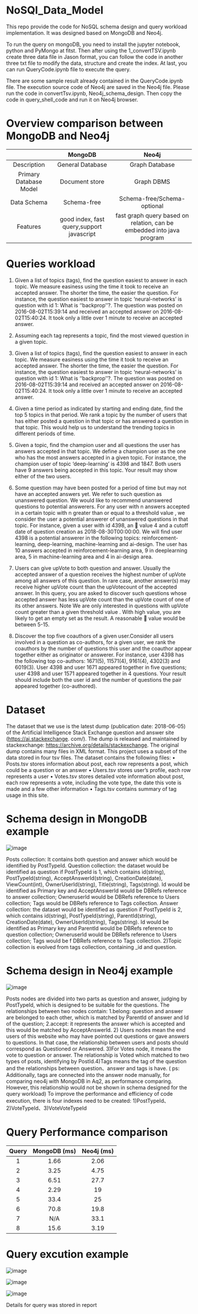 # NoSQl_Data_Model
This repo provide the code for NoSQL schema design and query workload implementation. It was designed based on MongoDB and Neo4j.

To run the query on mongoDB, you need to install the jupyter notebook, python and PyMongo at fitst. Then after using the 1_convertTSV.ipynb create three data file in Jason format, you can follow the code in another three  txt file to modify the data, structure and create the index. At last, you can run QueryCode.ipynb file to execute the query. 

There are some sample result already contained in the QueryCode.ipynb file. The execution source code of Neo4j are saved in the Neo4j file. Please run the code in convertTsv.ipynb, Neo4j_schema_design. Then copy the code in query_shell_code and run it on Neo4j browser. 

# Overview comparison between MongoDB and Neo4j
|      | MongoDB | Neo4j |
|:--------------:|:----------------:|:----------------:|
| Description|  General Database    | Graph Database  |
| Primary Database Model| Document store | Graph DBMS|
| Data Schema|  Schema-free | Schema-free/Schema-optional |
| Features | good index, fast query,support javascript | fast graph query based on relation, can be embedded into java program|

# Queries workload

1. Given a list of topics (tags), find the question easiest to answer in each topic. We measure easiness using the time it took to receive an accepted answer. The
shorter the time, the easier the question. For instance, the question easiest to answer in topic ‘neural-networks’ is question with id 1: What is ‘‘backprop’’?. The
question was posted on 2016-08-02T15:39:14 and received an accepted answer on 2016-08-02T15:40:24. It took only a little over 1 minute to receive an accepted answer.

2. Assuming each tag represents a topic, find the most viewed question in a given topic.

3. Given a list of topics (tags), find the question easiest to answer in each topic. We measure easiness using the time it took to receive an accepted answer. The shorter the time, the easier the question. For instance, the question easiest to answer in topic ‘neural-networks’ is question with id 1: What is ‘‘backprop’’?. The question was posted on 2016-08-02T15:39:14 and received an accepted answer on 2016-08-02T15:40:24. It took only a little over 1 minute to receive an accepted answer.

4. Given a time period as indicated by starting and ending date, find the top 5 topics in that period. We rank a topic by the number of users that has either posted a question in that topic or has answered a question in that topic. This would help us to understand the trending topics in different periods of time.

5. Given a topic, find the champion user and all questions the user has answers accepted in that topic. We define a champion user as the one who has the most answers accepted in a given topic. For instance, the champion user of topic ‘deep-learning’ is 4398 and 1847. Both users have 9 answers being accepted in this topic. Your result may show either of the two users.

6. Some question may have been posted for a period of time but may not have an accepted answers yet. We refer to such question as unanswered question. We would like to recommend unanswered questions to potential answerers. For any user with n answers accepted in a certain topic with n greater than or equal to a threshold value , we consider the user a potential answerer of unanswered questions in that topic. For instance, given a user with id 4398, an  value 4 and a cutoff date of question creation as 2018-08-30T00:00:00. We will find user 4398 is a potential answerer in the following topics: reinforcement-learning, deep-learning, machine-learning and ai-design. The user has 10 answers accepted in reinforcement-learning area, 9 in deeplearning area, 5 in machine-learning area and 4 in ai-design area.

7. Users can give upVote to both question and answer. Usually the accepted answer of a question receives the highest number of upVote among all answers of this question.
In rare case, another answer(s) may receive higher upVote count than the upVotecount of the accepted answer. In this query, you are asked to discover such questions
whose accepted answer has less upVote count than the upVote count of one of its other answers. Note We are only interested in questions with upVote count greater than a given threshold value . With high  value, you are likely to get an empty set as the result. A reasonable  value would be between 5-15.

8. Discover the top five coauthors of a given user.Consider all users involved in a question as co-authors, for a given user, we rank the coauthors by the number of questions this user and the coauthor appear together either as originator or answerer. For instance, user 4398 has the following top co-authors: 1671(5), 11571(4), 9161(4), 4302(3) and 6019(3). User 4398 and user 1671 appeared together in five questions; user 4398 and user 1571 appeared together in 4 questions. Your result should include both the user id and the number of questions the pair appeared together (co-authored).

# Dataset 
The dataset that we use is the latest dump (publication date: 2018-06-05) of the Artificial Intelligence Stack Exchange question and answer site (https://ai.stackexchange.
com/). The dump is released and maintained by stackexchange: https://archive.org/details/stackexchange. The original dump contains many files in XML format. This project 
uses a subset of the data stored in four tsv files. 
The dataset contains the following files:
• Posts.tsv stores information about post, each row represents a post, which could be a question or an answer
• Users.tsv stores user’s profile, each row represents a user
• Votes.tsv stores detailed vote information about post, each row represents a vote,
including the vote type, the date this vote is made and a few other information
• Tags.tsv contains summary of tag usage in this site.

# Schema design in MongoDB example

![image](https://github.com/FredericChai/NoSQl_Data_Model/blob/master/src/1.jpg)

Posts collection: It contains both question and answer which would be identified by PostTypeId.
Question collection: the dataset would be identified as question if PostTypeId is 1, which contains id(string), PostTypeId(string), AcceptAnswerId(string), CreationDate(date), ViewCount(int), OwnerUserId(string), Title(string), Tags(string). Id would be identified as Primary key and AcceptAnswerId would be DBRefs reference to answer collection; OwneruserId would be DBRefs reference to Users collection; Tags would be DBRefs reference to Tags collection. 
Answer collection: the dataset would be identified as question if PostTypeId is 2, which contains id(string), PostTypeId(string), ParentId(string), CreationDate(date), OwnerUserId(string), Tags(string). Id would be identified as Primary key and ParentId would be DBRefs reference to question collection; OwneruserId would be DBRefs reference to Users collection; Tags would be f DBRefs reference to Tags collection.  2)Topic collection is evolved from tags collection, containing _id and question.

# Schema design in Neo4j example
![image](https://github.com/FredericChai/NoSQl_Data_Model/blob/master/src/2.jpg)

Posts nodes are divided into two parts as question and answer, judging by PostTypeId, which is designed to be suitable for the questions. The relationships between two nodes contain: 1.belong: question and answer are belonged to each other, which is matched by ParentId of answer and Id of the question; 2.accept: it represents the answer which is accepted and this would be matched by AcceptAnswerId. 2) Users nodes mean the end users of this website who may have pointed out questions or gave answers to questions. In that case, the relationship between users and posts should correspond as Questioned or Answered. 3)For Votes node, it means the vote to question or answer. The relationship is Voted which matched to two types of posts, identifying by PostId.4)Tags means the tag of the question and the relationships between question、answer and tags is have. ( ps: Additionally, tags are connected into the answer node manually, for comparing neo4j with MongoDB in Aq2, as performance comparing. However, this relationship would not be shown in schema designed for the query workload)
To improve the performance and efficiency of code execution, there is four indexes need to be created: 1)PostTypeId、2)VoteTypeId、3)VoteVoteTypeId


# Query Performance comparison
 
|  Query | MongoDB (ms) | Neo4j (ms) |
|:--------------:|:----------------:|:----------------:|
| 1|  1.66   | 2.06  |
| 2  | 3.25 |	4.75 |
| 3  | 6.51	| 27.7 |
| 4  | 2.29	| 19 |
| 5  | 33.4	| 25 |
| 6  | 70.8	| 19.8 |
| 7  |  N/A	| 33.1 |
| 8  | 15.6	| 3.19 |



# Query excution example

![image](https://github.com/FredericChai/NoSQl_Data_Model/blob/master/src/3.jpg)

![image](https://github.com/FredericChai/NoSQl_Data_Model/blob/master/src/5.png)

![image](https://github.com/FredericChai/NoSQl_Data_Model/blob/master/src/4.png)

Details for query was stored in report


